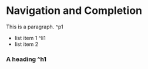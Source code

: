 # Navigation and Completion

This is a paragraph. ^p1

- list item 1 ^li1
- list item 2

### A heading ^h1
